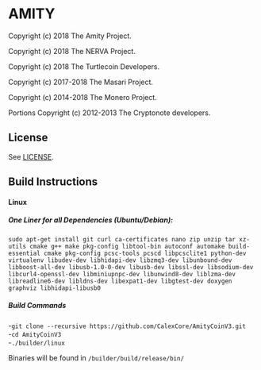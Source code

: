 # AMITY

Copyright (c) 2018 The Amity Project.

Copyright (c) 2018 The NERVA Project.

Copyright (c) 2018 The Turtlecoin Developers.

Copyright (c) 2017-2018 The Masari Project.

Copyright (c) 2014-2018 The Monero Project.

Portions Copyright (c) 2012-2013 The Cryptonote developers.


## License

See [LICENSE](LICENSE).

## Build Instructions

#### Linux

##### One Liner for all Dependencies (Ubuntu/Debian):   
`sudo apt-get install git curl ca-certificates nano zip unzip tar xz-utils cmake g++ make pkg-config libtool-bin autoconf automake build-essential cmake pkg-config pcsc-tools pcscd libpcsclite1 python-dev virtualenv libudev-dev libhidapi-dev libzmq3-dev libunbound-dev libboost-all-dev libusb-1.0-0-dev libusb-dev libssl-dev libsodium-dev libcurl4-openssl-dev libminiupnpc-dev libunwind8-dev liblzma-dev libreadline6-dev libldns-dev libexpat1-dev libgtest-dev doxygen graphviz libhidapi-libusb0`  
  
 ##### Build Commands

-`git clone --recursive https://github.com/CalexCore/AmityCoinV3.git`  
-`cd AmityCoinV3`  
-`./builder/linux`
  
Binaries will be found in `/builder/build/release/bin/`
